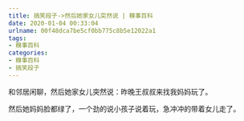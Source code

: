```yaml
---
title: 搞笑段子->然后她家女儿突然说 | 糗事百科
date: 2020-01-04 00:33:04
urlname: 00f48dca7be5cf0bb775c8b5e12022a1
tags: 
- 糗事百科
categories:
- 糗事百科
- 搞笑段子
---
```

和邻居闲聊，然后她家女儿突然说：昨晚王叔叔来找我妈妈玩了。

然后她妈妈脸都绿了，一个劲的说小孩子说着玩，急冲冲的带着女儿走了。


